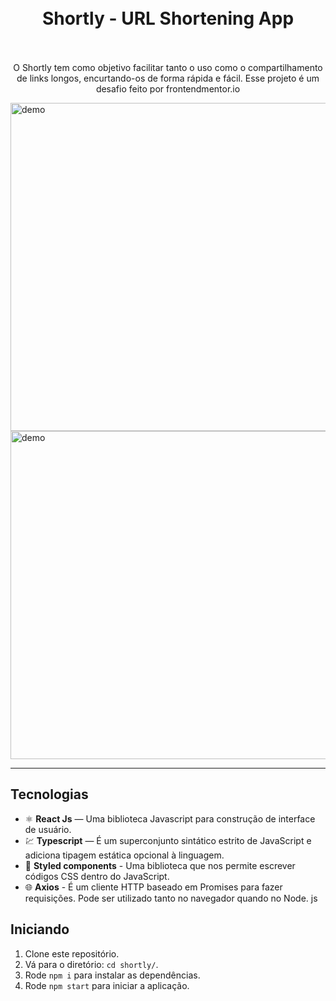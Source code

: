 <h1 align="center">
<br>
  Shortly - URL Shortening App
<br>
<br>
</h1>

<p align="center">O Shortly tem como objetivo facilitar tanto o uso como o compartilhamento de links longos, encurtando-os de forma rápida e fácil. Esse projeto é um desafio feito por frontendmentor.io</p>

[//]: # (Add your gifs/images here:)
<div>
  <img src="https://i.ibb.co/wRQyZBT/desktop.png" alt="demo" height="525">
  <img src="https://i.ibb.co/gJF5RQK/mobile.png" alt="demo" height="525">
</div>
<hr />

## Tecnologias
[//]: # (Add the features of your project here:)

- ⚛️ **React Js** — Uma biblioteca Javascript para construção de interface de usuário.
- 💹 **Typescript** — É um superconjunto sintático estrito de JavaScript e adiciona tipagem estática opcional à linguagem.
- 💅 **Styled components** - Uma biblioteca que nos permite escrever códigos CSS dentro do JavaScript.
- 🌐 **Axios** - É um cliente HTTP baseado em Promises para fazer requisições. Pode ser utilizado tanto no navegador quando no Node. js

## Iniciando

1. Clone este repositório.
2. Vá para o diretório: `cd shortly/`.
3. Rode `npm i` para instalar as dependências.
4. Rode `npm start` para iniciar a aplicação.
